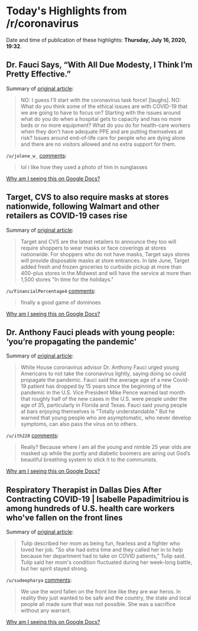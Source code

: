 # Today's Highlights from /r/coronavirus

Date and time of publication of these highlights: **Thursday, July 16, 2020, 19:32**.

## Dr. Fauci Says, “With All Due Modesty, I Think I’m Pretty Effective.”

Summary of [original article](https://www.instyle.com/news/dr-fauci-says-with-all-due-modesty-i-think-im-pretty-effective):

> NO: I guess I'll start with the coronavirus task force! [laughs]. NO: What do you think some of the ethical issues are with COVID-19 that we are going to have to focus on? Starting with the issues around what do you do when a hospital gets to capacity and has no more beds or no more equipment? What do you do for health-care workers when they don't have adequate PPE and are putting themselves at risk? Issues around end-of-life care for people who are dying alone and there are no visitors allowed and no extra support for them.

`/u/jolene_w_` [comments](https://www.reddit.com/r/Coronavirus/comments/hsl8tk/dr_fauci_says_with_all_due_modesty_i_think_im/):

> lol i like how they used a photo of him in sunglasses

[Why am I seeing this on Google Docs?](https://docs.google.com/document/d/1Dc6We63vOXIZsc0op-Bt4abqkYjXzOigalQqFxmvvbM/edit?usp=sharing)

## Target, CVS to also require masks at stores nationwide, following Walmart and other retailers as COVID-19 cases rise

Summary of [original article](https://www.usatoday.com/story/money/2020/07/16/target-face-coverings-requirement-free-masks-provided-coronavirus/5450555002/):

> Target and CVS are the latest retailers to announce they too will require shoppers to wear masks or face coverings at stores nationwide. For shoppers who do not have masks, Target says stores will provide disposable masks at store entrances. In late June, Target added fresh and frozen groceries to curbside pickup at more than 400-plus stores in the Midwest and will have the service at more than 1,500 stores "In time for the holidays."

`/u/FinancialPercentage4` [comments](https://www.reddit.com/r/Coronavirus/comments/hsc7i7/target_cvs_to_also_require_masks_at_stores/):

> finally a good game of dominoes

[Why am I seeing this on Google Docs?](https://docs.google.com/document/d/1Dc6We63vOXIZsc0op-Bt4abqkYjXzOigalQqFxmvvbM/edit?usp=sharing)

## Dr. Anthony Fauci pleads with young people: ‘you’re propagating the pandemic’

Summary of [original article](https://www.cnbc.com/2020/07/16/dr-anthony-fauci-pleads-with-young-people-youre-propagating-the-pandemic.html):

> White House coronavirus advisor Dr. Anthony Fauci urged young Americans to not take the coronavirus lightly, saying doing so could propagate the pandemic. Fauci said the average age of a new Covid-19 patient has dropped by 15 years since the beginning of the pandemic in the U.S. Vice President Mike Pence warned last month that roughly half of the new cases in the U.S. were people under the age of 35, particularly in Florida and Texas. Fauci said young people at bars enjoying themselves is "Totally understandable." But he warned that young people who are asymptomatic, who never develop symptoms, can also pass the virus on to others.

`/u/ith228` [comments](https://www.reddit.com/r/Coronavirus/comments/hsj86p/dr_anthony_fauci_pleads_with_young_people_youre/):

> Really? Because where I am all the young and nimble 25 year olds are masked up while the portly and diabetic boomers are airing out God’s beautiful breathing system to stick it to the communists.

[Why am I seeing this on Google Docs?](https://docs.google.com/document/d/1Dc6We63vOXIZsc0op-Bt4abqkYjXzOigalQqFxmvvbM/edit?usp=sharing)

## Respiratory Therapist in Dallas Dies After Contracting COVID-19 | Isabelle Papadimitriou is among hundreds of U.S. health care workers who've fallen on the front lines

Summary of [original article](https://www.nbcdfw.com/news/coronavirus/respiratory-therapist-in-dallas-dies-after-contracting-covid-19/2407396/):

> Tulip described her mom as being fun, fearless and a fighter who loved her job. "So she had extra time and they called her in to help because her department had to take on COVID patients," Tulip said. Tulip said her mom's condition fluctuated during her week-long battle, but her spirit stayed strong.

`/u/sudeepharya` [comments](https://www.reddit.com/r/Coronavirus/comments/hs8p1g/respiratory_therapist_in_dallas_dies_after/):

> We use the word fallen on the front line like they are war heros. In reality they just wanted to be safe and the country, the state and local people all made sure that was not possible. She was a sacrifice without any warrant.

[Why am I seeing this on Google Docs?](https://docs.google.com/document/d/1Dc6We63vOXIZsc0op-Bt4abqkYjXzOigalQqFxmvvbM/edit?usp=sharing)

